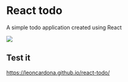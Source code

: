 # React todo
A simple todo application created using React

![](https://i.imgur.com/awGoMEw.png)
## Test it
https://leoncardona.github.io/react-todo/
